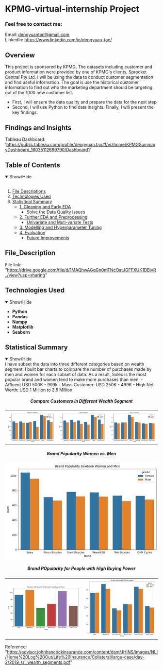 # KPMG-virtual-internship Project

### Feel free to contact me:
Email: dengyuantan@gmail.com <br>
LinkedIn: https://www.linkedin.com/in/dengyuan-tan/<br>
## Overview
This project is sponsored by KPMG. The datasets including customer and product information were provided by one of KPMG's clients, Sprocket Central Pty Ltd. I will be using the data to conduct customer segmentation and find useful information. The goal is use the historical customer information to find out who the marketing department should be targeting out of the 1000 new customer list.
- First, I will ensure the data quality and prepare the data for the next step
- Second, I will use Python to find data insights.
Finally, I will present the key findings.

## Findings and Insights
Tableau Dashboard: 'https://public.tableau.com/profile/dengyuan.tan#!/vizhome/KPMGSummaryDashboard_16035112669790/Dashboard1'

## Table of Contents
<details open>
<summary>Show/Hide</summary>
<br>

1. [ File Descriptions ](#File_Description)
2. [ Technologies Used ](#Technologies_Used)    
3. [ Statistical Summary ](#Statistical_Summary)
   * [ 1. Cleaning and Early EDA ](#Early_EDA_and_Cleaning)
       * [ Solve the Data Quality Issues](#Data_Quality_Issues)
   * [ 2. Further EDA and Preprocessing ](#Further_EDA_and_Preprocessing) 
       * [ Univariate and Muti-variate Tests](#Early_EDA_and_Cleaning)
   * [ 3. Modelling and Hyperparameter Tuning ](#Modelling)
   * [ 4. Evaluation ](#Evaluation)
       * [ Future Improvements ](#Future_Improvements)
</details>

<a name="File_Description"></a>
## File_Description
File link: "https://drive.google.com/file/d/1MAQhwAGqGn0mTNcOatJGFFXUK1DBivR_/view?usp=sharing"

<a name="Technologies_Used"></a>
## Technologies Used
<details open>
<a name="Technologies_Used"></a>
<summary>Show/Hide</summary>

  * <strong>Python</strong><br>
  * <strong>Pandas</strong><br>
  * <strong>Numpy</strong><br>
  * <strong>Matplotlib</strong><br>
  * <strong>Seaborn</strong><br>
</details>

<a name="Executive_Summary"></a>
## Statistical Summary
<details open>
<summary>Show/Hide</summary>
  I have subset the data into three different categories based on wealth segment. I built bar charts to compare the number of purchases made by men and women
  for each subset of data. As a result, Solex is the most popular brand and women tend to make more purchases than men.
  - Affluent USD 500K - 999k
  - Mass Customer: USD 250K - 499K
  - High Net Worth: USD 1 Million to 3.5 Million

<h5 align="center">Compare Customers in Different Wealth Segment</h5>
  <table>
  <tr>
    <td><img src="https://github.com/Dennieeeee/KPMG-Customer-Analytics-Project/blob/master/Images/Affluent.png" width=400></td>
    <td><img src="https://github.com/Dennieeeee/KPMG-Customer-Analytics-Project/blob/master/Images/High%20Net%20Worth.png" width=400></td>
    <td><img src="https://github.com/Dennieeeee/KPMG-Customer-Analytics-Project/blob/master/Images/Mass%20Customer.png" width=400></td>
  </tr>                                                                                                      
  </table>

<h5 align="center">Brand Popularity Women vs. Men</h5>
<p align="center">
  <img src="https://github.com/Dennieeeee/KPMG-Customer-Analytics-Project/blob/master/Images/women%20vs.%20men.png" width=600>
</p>

<h5 align="center">Brand POpularity for People with High Buying Power</h5>
<table>
  <tr>
    <td><img src="https://github.com/Dennieeeee/KPMG-Customer-Analytics-Project/blob/master/Images/High%20Buying%20Power's%20favoriate%20brand.png" width=600></td>
    <td><img src="https://github.com/Dennieeeee/KPMG-Customer-Analytics-Project/blob/master/Images/Rich%20Female%20and%20Male%20Favorite%20Brand.png" width=600</td>
  </tr>                                                                                                      
</table>

Reference: "https://advisor.johnhancockinsurance.com/content/dam/JHINS/images/NLI/Home%20Log%20Out/Life%20Insurance/Collateral/large-case/day-2/2019_sri_wealth_segments.pdf"

</details>

